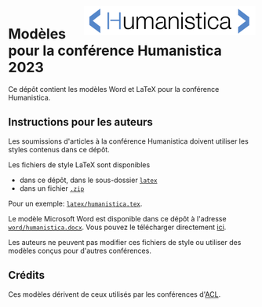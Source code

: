 <img src="humanistica-logo.png" width="350" align="right"/>

# Modèles pour la conférence Humanistica 2023

Ce dépôt contient les modèles Word et LaTeX pour la conférence Humanistica. 

## Instructions pour les auteurs

Les soumissions d'articles à la conférence Humanistica doivent utiliser les styles contenus dans ce dépôt.

Les fichiers de style LaTeX sont disponibles
- dans ce dépôt, dans le sous-dossier [`latex`](https://github.com/gabays/humanistica-style-files/tree/master/latex)
- dans un fichier [`.zip`](https://github.com/gabays/humanistica-style-files/archive/refs/tags/1.0.zip)

Pour un exemple: [`latex/humanistica.tex`](https://github.com/gabays/humanistica-style-files/blob/1.0/latex/humanistica.tex).

Le modèle Microsoft Word est disponible dans ce dépôt à l'adresse [`word/humanistica.docx`](https://github.com/gabays/humanistica-style-files/tree/1.0/word). Vous pouvez le télécharger directement [ici](https://github.com/gabays/humanistica-style-files/raw/1.0/word/humanistica.docx).

Les auteurs ne peuvent pas modifier ces fichiers de style ou utiliser des modèles conçus pour d'autres conférences.

## Crédits

Ces modèles dérivent de ceux utilisés par les conférences d'[ACL](https://github.com/gabays/acl-style-files).